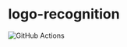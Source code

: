 # logo-recognition
![GitHub Actions](https://github.com/kost13/logo-recognition/workflows/.github/workflows/logo-recognition-ci.yml/badge.svg)
